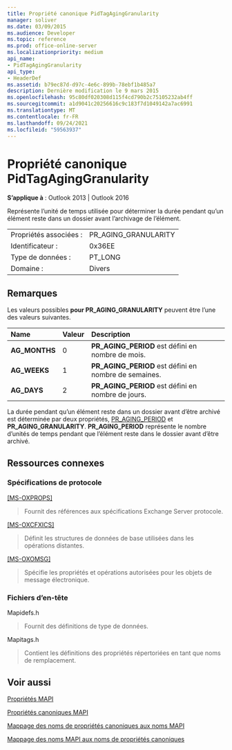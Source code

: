 ```yaml
---
title: Propriété canonique PidTagAgingGranularity
manager: soliver
ms.date: 03/09/2015
ms.audience: Developer
ms.topic: reference
ms.prod: office-online-server
ms.localizationpriority: medium
api_name:
- PidTagAgingGranularity
api_type:
- HeaderDef
ms.assetid: b79ec87d-d97c-4e6c-899b-78ebf1b485a7
description: Dernière modification le 9 mars 2015
ms.openlocfilehash: 95c80df020308d115f4cd790b2c75105232ab4ff
ms.sourcegitcommit: a1d9041c20256616c9c183f7d1049142a7ac6991
ms.translationtype: MT
ms.contentlocale: fr-FR
ms.lasthandoff: 09/24/2021
ms.locfileid: "59563937"
---
```

# <a name="pidtagaginggranularity-canonical-property"></a>Propriété canonique PidTagAgingGranularity

  
  
**S’applique à** : Outlook 2013 | Outlook 2016 
  
Représente l’unité de temps utilisée pour déterminer la durée pendant qu’un élément reste dans un dossier avant l’archivage de l’élément.
  
|||
|:-----|:-----|
|Propriétés associées :  <br/> |PR_AGING_GRANULARITY  <br/> |
|Identificateur :  <br/> |0x36EE  <br/> |
|Type de données :  <br/> |PT_LONG  <br/> |
|Domaine :  <br/> |Divers  <br/> |
   
## <a name="remarks"></a>Remarques

Les valeurs possibles **pour PR_AGING_GRANULARITY** peuvent être l’une des valeurs suivantes. 
  
|**Name**|**Valeur**|**Description**|
|:-----|:-----|:-----|
|**AG_MONTHS** <br/> |0  <br/> |**PR_AGING_PERIOD** est défini en nombre de mois.  <br/> |
|**AG_WEEKS** <br/> |1  <br/> |**PR_AGING_PERIOD** est défini en nombre de semaines.  <br/> |
|**AG_DAYS** <br/> |2  <br/> |**PR_AGING_PERIOD** est défini en nombre de jours.  <br/> |
   
La durée pendant qu’un élément reste dans un dossier avant d’être archivé est déterminée par deux propriétés, [PR_AGING_PERIOD](pidtagagingperiod-canonical-property.md) et **PR_AGING_GRANULARITY**. **PR_AGING_PERIOD** représente le nombre d’unités de temps pendant que l’élément reste dans le dossier avant d’être archivé. 
  
## <a name="related-resources"></a>Ressources connexes

### <a name="protocol-specifications"></a>Spécifications de protocole

[[MS-OXPROPS]](https://msdn.microsoft.com/library/f6ab1613-aefe-447d-a49c-18217230b148%28Office.15%29.aspx)
  
> Fournit des références aux spécifications Exchange Server protocole.
    
[[MS-OXCFXICS]](https://msdn.microsoft.com/library/b9752f3d-d50d-44b8-9e6b-608a117c8532%28Office.15%29.aspx)
  
> Définit les structures de données de base utilisées dans les opérations distantes.
    
[[MS-OXOMSG]](https://msdn.microsoft.com/library/daa9120f-f325-4afb-a738-28f91049ab3c%28Office.15%29.aspx)
  
> Spécifie les propriétés et opérations autorisées pour les objets de message électronique.
    
### <a name="header-files"></a>Fichiers d’en-tête

Mapidefs.h
  
> Fournit des définitions de type de données.
    
Mapitags.h
  
> Contient les définitions des propriétés répertoriées en tant que noms de remplacement.
    
## <a name="see-also"></a>Voir aussi



[Propriétés MAPI](mapi-properties.md)
  
[Propriétés canoniques MAPI](mapi-canonical-properties.md)
  
[Mappage des noms de propriétés canoniques aux noms MAPI](mapping-canonical-property-names-to-mapi-names.md)
  
[Mappage des noms MAPI aux noms de propriétés canoniques](mapping-mapi-names-to-canonical-property-names.md)


